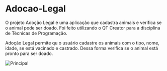 # Adocao-Legal
O projeto Adoção Legal é uma aplicação que cadastra animais e verifica se o animal pode ser doado. Foi feito utilizando o QT Creator para a disciplina de Técnicas de Programação.


Adoção Legal permite qu o usuário cadastre os animais com o tipo, nome, idade, se está vacinado e castrado. Dessa forma verifica se o animal está pronto para ser doado.

![Principal](figuras/inicio.png)

